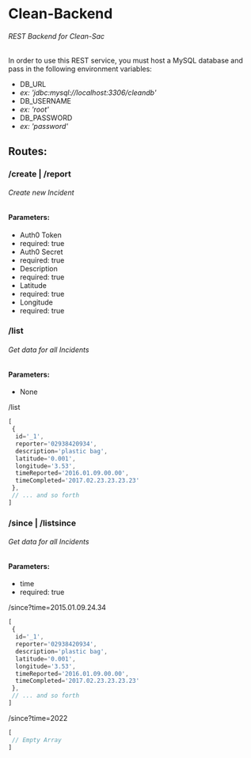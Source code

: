 # Clean-Backend
###### _REST Backend for Clean-Sac_

In order to use this REST service, you must host a MySQL database and pass in the following environment variables:
 - DB_URL
  - _ex: 'jdbc:mysql://localhost:3306/cleandb'_
 - DB_USERNAME
  - _ex: 'root'_
 - DB_PASSWORD
  - _ex: 'password'_

## Routes:

### /create | /report
###### Create new Incident
#### Parameters:
 - Auth0 Token
  - required: true
 - Auth0 Secret
  - required: true
 - Description
  - required: true
 - Latitude
  - required: true
 - Longitude
  - required: true

### /list
###### Get data for all Incidents
#### Parameters:
 - None

/list
```JavaScript
[
 { 
  id='_1',
  reporter='02938420934',
  description='plastic bag',
  latitude='0.001',
  longitude='3.53',
  timeReported='2016.01.09.00.00',
  timeCompleted='2017.02.23.23.23.23'
 },
 // ... and so forth
]
```

### /since | /listsince
###### Get data for all Incidents
#### Parameters:
 - time
  - required: true

/since?time=2015.01.09.24.34
```JavaScript
[
 { 
  id='_1',
  reporter='02938420934',
  description='plastic bag',
  latitude='0.001',
  longitude='3.53',
  timeReported='2016.01.09.00.00',
  timeCompleted='2017.02.23.23.23.23'
 },
 // ... and so forth
]
```
/since?time=2022
```JavaScript
[
 // Empty Array
]
```
